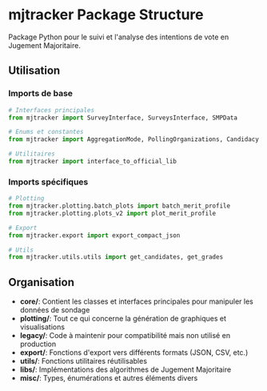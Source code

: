 # mjtracker Package Structure

Package Python pour le suivi et l'analyse des intentions de vote en Jugement Majoritaire.

## Utilisation

### Imports de base

```python
# Interfaces principales
from mjtracker import SurveyInterface, SurveysInterface, SMPData

# Enums et constantes
from mjtracker import AggregationMode, PollingOrganizations, Candidacy

# Utilitaires
from mjtracker import interface_to_official_lib
```

### Imports spécifiques

```python
# Plotting
from mjtracker.plotting.batch_plots import batch_merit_profile
from mjtracker.plotting.plots_v2 import plot_merit_profile

# Export
from mjtracker.export import export_compact_json

# Utils
from mjtracker.utils.utils import get_candidates, get_grades
```

## Organisation

- **core/**: Contient les classes et interfaces principales pour manipuler les données de sondage
- **plotting/**: Tout ce qui concerne la génération de graphiques et visualisations
- **legacy/**: Code à maintenir pour compatibilité mais non utilisé en production
- **export/**: Fonctions d'export vers différents formats (JSON, CSV, etc.)
- **utils/**: Fonctions utilitaires réutilisables
- **libs/**: Implémentations des algorithmes de Jugement Majoritaire
- **misc/**: Types, énumérations et autres éléments divers
